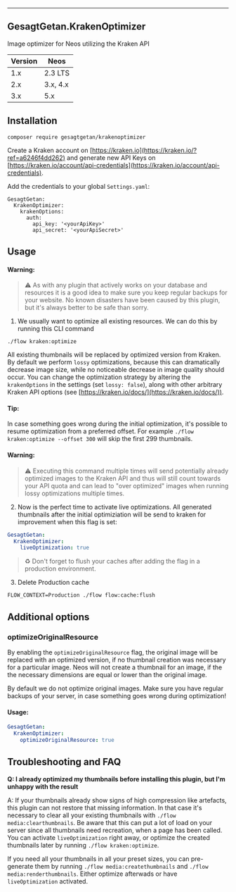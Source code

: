 ---------------------------
GesagtGetan.KrakenOptimizer
---------------------------

Image optimizer for Neos utilizing the Kraken API

| Version | Neos     |
|---------|----------|
| 1.x     | 2.3 LTS  |
| 2.x     | 3.x, 4.x |
| 3.x     | 5.x      |

## Installation

```
composer require gesagtgetan/krakenoptimizer
```
                            
Create a Kraken account on [https://kraken.io](https://kraken.io/?ref=a6246f4dd262) and generate new API Keys on
[https://kraken.io/account/api-credentials](https://kraken.io/account/api-credentials).

Add the credentials to your global `Settings.yaml`:

```
GesagtGetan:
  KrakenOptimizer:
    krakenOptions:
      auth:
        api_key: '<yourApiKey>'
        api_secret: '<yourApiSecret>'
```
## Usage

#### Warning:
> ⚠ As with any plugin that actively works on your database and resources it is a good idea to make sure you keep 
regular backups for your website. No known disasters have been caused by this plugin, but it's always better to be
safe than sorry. 

1. We usually want to optimize all existing resources. We can do this by running this CLI command
```
./flow kraken:optimize
```

All existing thumbnails will be replaced by optimized version from Kraken. By default we perform ``lossy`` optimizations,
because this can dramatically decrease image size, while no noticeable decrease in image quality should occur. You can
change the optimization strategy by altering the `krakenOptions` in the settings (set `lossy: false`), along with other
arbitrary Kraken API options (see [https://kraken.io/docs/](https://kraken.io/docs/)).

#### Tip:
In case something goes wrong during the initial optimization, it's possible to resume optimization from a preferred offset.
For example `./flow kraken:optimize --offset 300` will skip the first 299 thumbnails.    

#### Warning:
> ⚠ Executing this command multiple times will send potentially already optimized images to the Kraken API and thus will still
    count towards your API quota and can lead to "over optimized" images when running lossy optimizations multiple times.

2. Now is the perfect time to activate live optimizations. All generated thumbnails after the initial optimiziation
will be send to kraken for improvement when this flag is set:
```yaml
GesagtGetan:
  KrakenOptimizer:
    liveOptimization: true
```

> ♻ Don't forget to flush your caches after adding the flag in a production environment.

3. Delete Production cache
```
FLOW_CONTEXT=Production ./flow flow:cache:flush
```

## Additional options

### optimizeOriginalResource

By enabling the `optimizeOriginalResource` flag, the original image will be replaced with an optimized version,
if no thumbnail creation was necessary for a particular image.
Neos will not create a thumbnail for an image, if the the necessary dimensions are equal or lower than the original image.

By default we do not optimize original images. Make sure you have regular backups of your server, in case something
goes wrong during optimization!

#### Usage:
```yaml
GesagtGetan:
  KrakenOptimizer:
    optimizeOriginalResource: true
```

## Troubleshooting and FAQ
**Q: I already optimized my thumbnails before installing this plugin, but I'm unhappy with the result**

A: If your thumbnails already show signs of high compression like artefacts, this plugin can not restore that missing
information. In that case it's necessary to clear all your existing thumbnails with `./flow media:clearthumbnails`.
Be aware that this can put a lot of load on your server since all thumbnails need recreation, when a page has been called.
You can activate `liveOptimization` right away, or optimize the created thumbnails later by running `./flow kraken:optimize`.

If you need all your thumbnails in all your preset sizes, you can pre-generate them by running `./flow media:createthumbnails` and
`./flow media:renderthumbnails`. Either optimize afterwads or have `liveOptimization` activated.
